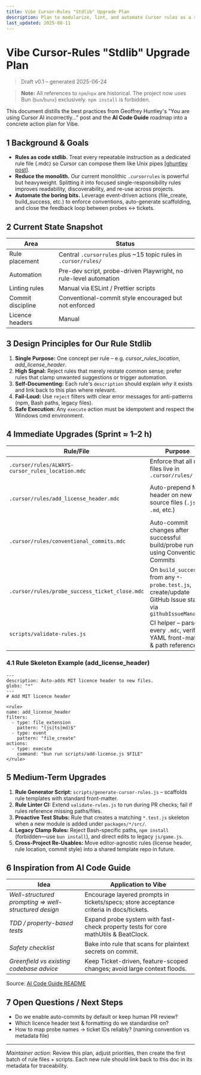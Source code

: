 ```yaml
---
title: Vibe Cursor-Rules "Stdlib" Upgrade Plan
description: Plan to modularize, lint, and automate Cursor rules as a reusable stdlib for Vibe.
last_updated: 2025-08-11
---
```


# Vibe Cursor-Rules "Stdlib" Upgrade Plan

> Draft v0.1 – generated 2025-06-24

> **Note:** All references to `npm`/`npx` are historical. The project now uses Bun (`bun`/`bunx`) exclusively. `npm install` is forbidden.

This document distills the best practices from Geoffrey Huntley's "You are using Cursor AI incorrectly…" post and the **AI Code Guide** roadmap into a concrete action plan for Vibe.

## 1  Background & Goals

* **Rules as code stdlib.** Treat every repeatable instruction as a dedicated rule file (.mdc) so Cursor can compose them like Unix pipes [[ghuntley post](https://ghuntley.com/stdlib/)].
* **Reduce the monolith.** Our current monolithic `.cursorrules` is powerful but heavyweight. Splitting it into focused single-responsibility rules improves readability, discoverability, and re-use across projects.
* **Automate the boring bits.** Leverage event-driven actions (file_create, build_success, etc.) to enforce conventions, auto-generate scaffolding, and close the feedback loop between probes ↔︎ tickets.

## 2  Current State Snapshot

| Area | Status |
|------|--------|
| Rule placement | Central `.cursorrules` plus ~15 topic rules in `.cursor/rules/` |
| Automation | Pre-dev script, probe-driven Playwright, no rule-level automation |
| Linting rules | Manual via ESLint / Prettier scripts |
| Commit discipline | Conventional-commit style encouraged but not enforced |
| Licence headers | Manual |

## 3  Design Principles for Our Rule Stdlib

1. **Single Purpose:** One concept per rule – e.g. *cursor_rules_location*, *add_license_header*.
2. **High Signal:** Reject rules that merely restate common sense; prefer rules that clamp unwanted suggestions or trigger automation.
3. **Self-Documenting:** Each rule's `description` should explain *why* it exists and link back to this plan where relevant.
4. **Fail-Loud:** Use `reject` filters with clear error messages for anti-patterns (npm, Bash paths, legacy files).
5. **Safe Execution:** Any `execute` action must be idempotent and respect the Windows cmd environment.

## 4  Immediate Upgrades (Sprint ≈ 1–2 h)

| Rule/File | Purpose | Notes |
|-----------|---------|-------|
| `.cursor/rules/ALWAYS-cursor_rules_location.mdc` | Enforce that all rule files live in `.cursor/rules/` | Adapted from Huntley post. |
| `.cursor/rules/add_license_header.mdc` | Auto-prepend MIT header on new source files (`.js`, `.md`, etc.) | Use a simple JS script `scripts/add-license.js` (to be written). |
| `.cursor/rules/conventional_commits.mdc` | Auto-commit changes after successful build/probe run using Conventional Commits | Guard via env `AUTO_COMMIT=true`; commit to `cursor-commits` branch. |
| `.cursor/rules/probe_success_ticket_close.mdc` | On `build_success` from any `*-probe.test.js`, create/update GitHub Issue state via `githubIssueManager` | No local Ticket API. |
| `scripts/validate-rules.js` | CI helper – parse every `.mdc`, verify YAML front-matter & path references. | Run in `bun test` workflow. |

### 4.1 Rule Skeleton Example (add_license_header)
```mdc
---
description: Auto-adds MIT licence header to new files.
globs: "*"
---
# Add MIT licence header

<rule>
name: add_license_header
filters:
  - type: file_extension
    pattern: "(js|ts|md)$"
  - type: event
    pattern: "file_create"
actions:
  - type: execute
    command: "bun run scripts/add-license.js $FILE"
</rule>
```

## 5  Medium-Term Upgrades

1. **Rule Generator Script:** `scripts/generate-cursor-rules.js` – scaffolds rule templates with standard front-matter.
2. **Rule Linter CI:** Extend `validate-rules.js` to run during PR checks; fail if rules reference missing paths/files.
3. **Proactive Test Stubs:** Rule that creates a matching `*.test.js` skeleton when a new module is added under `packages/*/src/`.
4. **Legacy Clamp Rules:** Reject Bash-specific paths, `npm install` (forbidden—use `bun install`), and direct edits to legacy `js/game.js`.
5. **Cross-Project Re-Usables:** Move editor-agnostic rules (license header, rule location, commit style) into a shared template repo in future.

## 6  Inspiration from **AI Code Guide**

| Idea | Application to Vibe |
|------|---------------------|
| *Well-structured prompting ⇒ well-structured design* | Encourage layered prompts in tickets/specs; store acceptance criteria in docs/tickets. |
| *TDD / property-based tests* | Expand probe system with fast-check property tests for core mathUtils & BeatClock. |
| *Safety checklist* | Bake into rule that scans for plaintext secrets on commit. |
| *Greenfield vs existing codebase advice* | Keep Ticket-driven, feature-scoped changes; avoid large context floods. |

Source: [AI Code Guide README](https://github.com/automata/aicodeguide)

## 7  Open Questions / Next Steps

* Do we enable auto-commits by default or keep human PR review?  
* Which licence header text & formatting do we standardise on?  
* How to map probe names → ticket IDs reliably? (naming convention vs metadata file)

---
*Maintainer action:* Review this plan, adjust priorities, then create the first batch of rule files + scripts. Each new rule should link back to this doc in its metadata for traceability. 